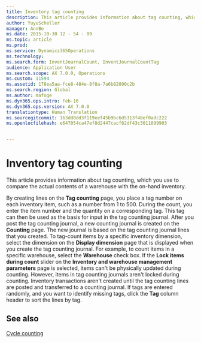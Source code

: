 ```yaml
---
title: Inventory tag counting
description: This article provides information about tag counting, which you use to compare the actual contents of a warehouse with the on-hand inventory.
author: YuyuScheller
manager: AnnBe
ms.date: 2015-10-30 12 - 54 - 09
ms.topic: article
ms.prod: 
ms.service: Dynamics365Operations
ms.technology: 
ms.search.form: InventJournalCount, InventJournalCountTag
audience: Application User
ms.search.scope: AX 7.0.0, Operations
ms.custom: 11594
ms.assetid: 178ea5aa-fce8-484e-8f8a-7a6b82090c2b
ms.search.region: Global
ms.author: mafoge
ms.dyn365.ops.intro: Feb-16
ms.dyn365.ops.version: AX 7.0.0
translationtype: Human Translation
ms.sourcegitcommit: 163dd8dd3f119eef45b9bc6d5313f48ef0adc222
ms.openlocfilehash: e647054ca47ef8d2447cacf82df43c3011099903


---
```


# <a name="inventory-tag-counting"></a>Inventory tag counting

This article provides information about tag counting, which you use to compare the actual contents of a warehouse with the on-hand inventory. 

By creating lines on the **Tag counting** page, you place a tag number on each inventory item, such as a number from 1 to 500. During the count, you enter the item number and the quantity on a corresponding tag. This tag can then be used as the basis for input in the tag counting journal. After you post the tag counting journal, a new counting journal is created on the **Counting** page. The new journal is based on the tag counting journal lines that you created. To tag-count items by a specific inventory dimension, select the dimension on the **Display dimension** page that is displayed when you create the tag counting journal. For example, to count items in a specific warehouse, select the **Warehouse** check box. If the **Lock items during count** slider on the **Inventory and warehouse management parameters** page is selected, items can't be physically updated during counting. However, items in tag counting journals aren't locked during counting. Inventory transactions aren't created until the tag counting lines are posted and transferred to a counting journal. If tags are entered randomly, and you want to identify missing tags, click the **Tag** column header to sort the lines by tag.

<a name="see-also"></a>See also
--------

[Cycle counting](cycle-counting.md)




<!--HONumber=Feb17_HO3-->


